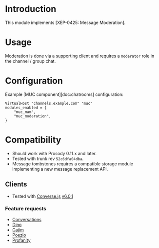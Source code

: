 <!--
SPDX-FileCopyrightText: 2015-2021 Kim Alvefur
SPDX-License-Identifier: MIT
-->
# Introduction

This module implements [XEP-0425: Message Moderation].

# Usage

Moderation is done via a supporting client and requires a `moderator`
role in the channel / group chat.

# Configuration

Example [MUC component][doc:chatrooms] configuration:

``` {.lua}
VirtualHost "channels.example.com" "muc"
modules_enabled = {
    "muc_mam",
    "muc_moderation",
}
```

# Compatibility

-   Should work with Prosody 0.11.x and later.
-   Tested with trunk rev `52c6dfa04dba`.
-   Message tombstones requires a compatible storage module implementing
    a new message replacement API.

## Clients

-   Tested with [Converse.js](https://conversejs.org/)
    [v6.0.1](https://github.com/conversejs/converse.js/releases/tag/v6.0.1)

### Feature requests

- [Conv](https://github.com/iNPUTmice/Conversations/issues/3722)[ersa](https://github.com/iNPUTmice/Conversations/issues/3920)[tions](https://github.com/iNPUTmice/Conversations/issues/4227)
- [Dino](https://github.com/dino/dino/issues/1133)
- [Gajim](https://dev.gajim.org/gajim/gajim/-/issues/10107)
- [Poezio](https://lab.louiz.org/poezio/poezio/-/issues/3543)
- [Profanity](https://github.com/profanity-im/profanity/issues/1336)
